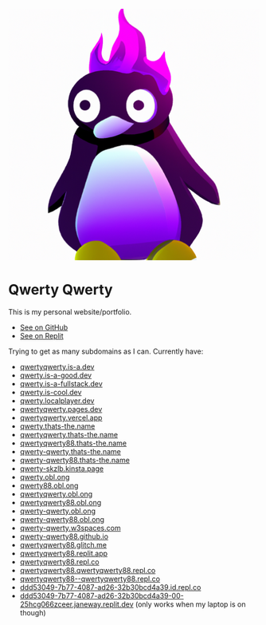 ![](/imgs/pfp.png)

# Qwerty Qwerty

This is my personal website/portfolio.

- [See on GitHub](https://github.com/Qwerty-Qwerty88/Qwerty-Qwerty88.github.io)
- [See on Replit](https://replit.com/@QwertyQwerty88/QwertyQwerty88)

Trying to get as many subdomains as I can. Currently have:
- [qwertyqwerty.is-a.dev](https://qwertyqwerty.is-a.dev)
- [qwerty.is-a-good.dev](https://qwerty.is-a-good.dev)
- [qwerty.is-a-fullstack.dev](https://qwerty.is-a-fullstack.dev)
- [qwerty.is-cool.dev](https://qwerty.is-cool.dev)
- [qwerty.localplayer.dev](https://qwerty.localplayer.dev)
- [qwertyqwerty.pages.dev](https://qwertyqwerty.pages.dev)
- [qwertyqwerty.vercel.app](https://qwertyqwerty.vercel.app)
- [qwerty.thats-the.name](https://qwerty.thats-the.name)
- [qwertyqwerty.thats-the.name](https://qwertyqwerty.thats-the.name)
- [qwertyqwerty88.thats-the.name](https://qwertyqwerty88.thats-the.name)
- [qwerty-qwerty.thats-the.name](https://qwerty-qwerty.thats-the.name)
- [qwerty-qwerty88.thats-the.name](https://qwerty-qwerty88.thats-the.name)
- [qwerty-skzlb.kinsta.page](https://qwerty-skzlb.kinsta.page)
- [qwerty.obl.ong](https://qwerty.obl.ong)
- [qwerty88.obl.ong](https://qwerty88.obl.ong)
- [qwertyqwerty.obl.ong](https://qwertyqwerty.obl.ong)
- [qwertyqwerty88.obl.ong](https://qwertyqwerty88.obl.ong)
- [qwerty-qwerty.obl.ong](https://qwerty-qwerty.obl.ong)
- [qwerty-qwerty88.obl.ong](https://qwerty-qwerty88.obl.ong)
- [qwerty-qwerty.w3spaces.com](https://qwerty-qwerty.w3spaces.com)
- [qwerty-qwerty88.github.io](https://qwerty-qwerty88.github.io)
- [qwertyqwerty88.glitch.me](https://qwertyqwerty88.glitch.me)
- [qwertyqwerty88.replit.app](https://qwertyqwerty88.replit.app)
- [qwertyqwerty88.repl.co](https://qwertyqwerty88.repl.co)
- [qwertyqwerty88.qwertyqwerty88.repl.co](https://qwertyqwerty88.qwertyqwerty88.repl.co)
- [qwertyqwerty88--qwertyqwerty88.repl.co](https://qwertyqwerty88--qwertyqwerty88.repl.co)
- [ddd53049-7b77-4087-ad26-32b30bcd4a39.id.repl.co](https://ddd53049-7b77-4087-ad26-32b30bcd4a39.id.repl.co)
- [ddd53049-7b77-4087-ad26-32b30bcd4a39-00-25hcg066zceer.janeway.replit.dev](https://ddd53049-7b77-4087-ad26-32b30bcd4a39-00-25hcg066zceer.janeway.replit.dev) (only works when my laptop is on though)
